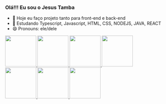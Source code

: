 ### Olá!!! Eu sou o Jesus Tamba 

- 🔭 Hoje eu faço projeto tanto para front-end e back-end 
- 🌱 Estudando Typescript, Javascript, HTML, CSS, NODEJS, JAVA, REACT
- 😄 Pronouns: ele/dele

<div>
  <a href="https://github.com/Jesusdasilva2001">
  <img height="100rem" src="https://cdn.jsdelivr.net/gh/devicons/devicon/icons/javascript/javascript-plain.svg" />
  <img height="100rem" src="https://cdn.jsdelivr.net/gh/devicons/devicon/icons/html5/html5-original-wordmark.svg" />
  <img height="100rem" src="https://cdn.jsdelivr.net/gh/devicons/devicon/icons/css3/css3-original.svg" />
  <img height="100rem" src="https://cdn.jsdelivr.net/gh/devicons/devicon/icons/typescript/typescript-original.svg" />
  <img height="100rem" src="https://cdn.jsdelivr.net/gh/devicons/devicon/icons/nodejs/nodejs-original.svg" />
  <img height="100rem" src="https://cdn.jsdelivr.net/gh/devicons/devicon/icons/java/java-original-wordmark.svg" />
  <img height="100rem" src="https://cdn.jsdelivr.net/gh/devicons/devicon/icons/react/react-original.svg" />
</div>

